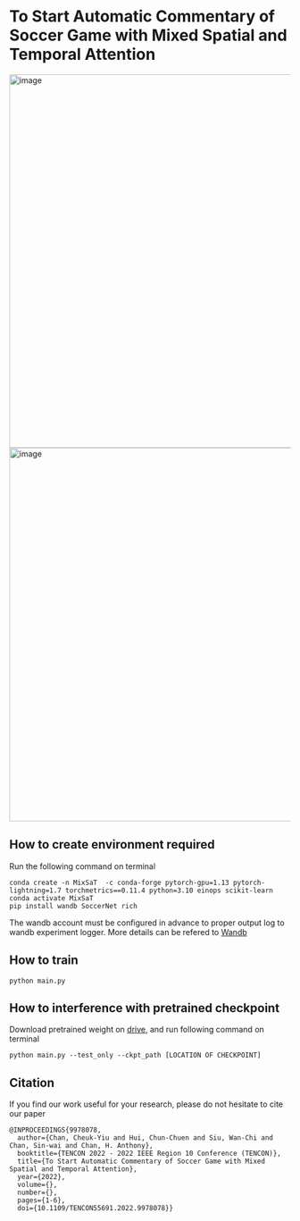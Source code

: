 # To Start Automatic Commentary of Soccer Game with Mixed Spatial and Temporal Attention
<img width="669" alt="image" src="https://github.com/user-attachments/assets/b86cd515-f9a0-4889-810a-16ef4ded21d8">
<img width="669" alt="image" src="https://user-images.githubusercontent.com/38370649/229306020-20fd11a0-dc46-4ae7-9ad7-5c453853e87c.png">

## How to create environment required 

Run the following command on terminal
```
conda create -n MixSaT  -c conda-forge pytorch-gpu=1.13 pytorch-lightning=1.7 torchmetrics==0.11.4 python=3.10 einops scikit-learn
conda activate MixSaT
pip install wandb SoccerNet rich
```

The wandb account must be configured in advance to proper output log to wandb experiment logger. More details can be refered to [Wandb](https://docs.wandb.ai/quickstart)
## How to train
```
python main.py 
```

## How to interference with pretrained checkpoint

Download pretrained weight on [drive](), and run following command on terminal
```
python main.py --test_only --ckpt_path [LOCATION OF CHECKPOINT]
```

## Citation
If you find our work useful for your research, please do not hesitate to cite our paper
```
@INPROCEEDINGS{9978078,
  author={Chan, Cheuk-Yiu and Hui, Chun-Chuen and Siu, Wan-Chi and Chan, Sin-wai and Chan, H. Anthony},
  booktitle={TENCON 2022 - 2022 IEEE Region 10 Conference (TENCON)}, 
  title={To Start Automatic Commentary of Soccer Game with Mixed Spatial and Temporal Attention}, 
  year={2022},
  volume={},
  number={},
  pages={1-6},
  doi={10.1109/TENCON55691.2022.9978078}}
```
